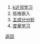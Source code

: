 1. [k近邻学习](knn.ipynb)
2. 低维嵌入
3. [主成分分析](pca.ipynb)
6. [度量学习](metric_learning.md)

[返回](../readme.md)